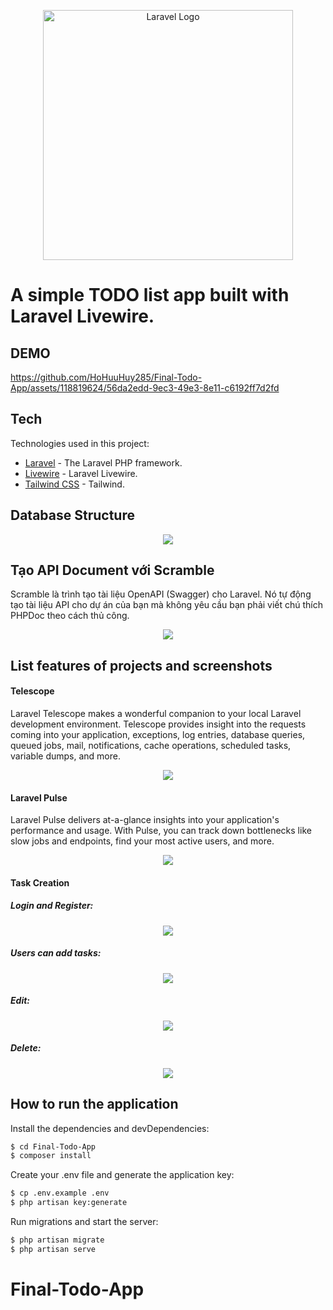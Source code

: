 <p align="center"><a href="https://laravel.com" target="_blank"><img src="https://raw.githubusercontent.com/laravel/art/master/logo-lockup/5%20SVG/2%20CMYK/1%20Full%20Color/laravel-logolockup-cmyk-red.svg" width="400" alt="Laravel Logo"></a></p>

# A simple TODO list app built with Laravel Livewire.
## DEMO

https://github.com/HoHuuHuy285/Final-Todo-App/assets/118819624/56da2edd-9ec3-49e3-8e11-c6192ff7d2fd


## Tech

Technologies used in this project:

* [Laravel](https://github.com/laravel/laravel) - The Laravel PHP framework.
* [Livewire](https://github.com/livewire/livewire) - Laravel Livewire.
* [Tailwind CSS](https://github.com/tailwindlabs/tailwindcss) - Tailwind.

## Database Structure

<p align="center">
  <img src="https://github.com/HoHuuHuy285/Final-Todo-App/assets/118819624/86aece1b-acbd-4cf8-9d84-44082a5761b3">
</p>

## Tạo API Document với Scramble

Scramble là trình tạo tài liệu OpenAPI (Swagger) cho Laravel. Nó tự động tạo tài liệu API cho dự án của bạn mà không yêu cầu bạn phải viết chú thích PHPDoc theo cách thủ công.

<p align="center">
  <img src="https://github.com/HoHuuHuy285/Final-Todo-App/assets/118819624/94cb737f-4eff-4144-b45a-32620e5fe5d8">
</p>

## List features of projects and screenshots

#### Telescope

Laravel Telescope makes a wonderful companion to your local Laravel development environment. Telescope provides insight into the requests coming into your application, exceptions, log entries, database queries, queued jobs, mail, notifications, cache operations, scheduled tasks, variable dumps, and more.

<p align="center">
  <img src="https://github.com/HoHuuHuy285/Final-Todo-App/assets/118819624/940892fa-b7b1-4b97-a2d7-b32fed0a7cba">
</p>

#### Laravel Pulse

Laravel Pulse delivers at-a-glance insights into your application's performance and usage. With Pulse, you can track down bottlenecks like slow jobs and endpoints, find your most active users, and more.

<p align="center">
  <img src="https://github.com/HoHuuHuy285/Final-Todo-App/assets/118819624/3e43da71-2fb8-433b-9941-388c1a2ccf55">
</p>

#### Task Creation

##### Login and Register:
<p align="center">
  <img src="https://github.com/HoHuuHuy285/Final-Todo-App/assets/118819624/1bd9388d-5767-41cc-997d-a024cb8504e7">
</p>

##### Users can add tasks:
<p align="center">
  <img src="https://github.com/HoHuuHuy285/Final-Todo-App/assets/118819624/17681ce7-310c-4d43-afdf-b01d6de03a1d">
</p>

##### Edit:
<p align="center">
  <img src="https://github.com/HoHuuHuy285/Final-Todo-App/assets/118819624/b03479cf-8382-4965-a8b6-c3e5a573c195">
</p>

##### Delete:
<p align="center">
  <img src="https://github.com/HoHuuHuy285/Final-Todo-App/assets/118819624/ced6fb91-fbac-4ca9-b4c9-6ca616e17c5c">
</p>

## How to run the application
Install the dependencies and devDependencies:

```sh
$ cd Final-Todo-App
$ composer install
```

Create your .env file and generate the application key:

```sh
$ cp .env.example .env
$ php artisan key:generate
```

Run migrations and start the server:

```sh
$ php artisan migrate
$ php artisan serve
```
# Final-Todo-App
